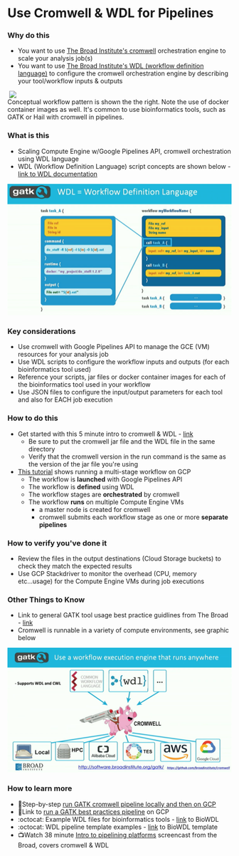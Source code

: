 # Use Cromwell & WDL for Pipelines

### Why do this
 - You want to use [The Broad Institute's cromwell](https://github.com/broadinstitute/cromwell) orchestration engine to scale your analysis job(s)
 - You want to use [The Broad Institute's WDL (workflow definition language)](https://software.broadinstitute.org/wdl) to configure the cromwell orchestration engine by describing your tool/workflow inputs & outputs  

  <img src="https://github.com/lynnlangit/gcp-for-bioinformatics/raw/master/images/wdl-cromwell.png" width=500 align=right> 

 Conceptual workflow pattern is shown the the right.  Note the use of docker container images as well.  It's common to use bioinformatics tools, such as GATK or Hail with cromwell in pipelines. 

### What is this
 - Scaling Compute Engine w/Google Pipelines API, cromwell orchestration using WDL language
 - WDL (Workflow Definition Language) script concepts are shown below - [link to WDL documentation](https://software.broadinstitute.org/wdl/documentation/quickstart)

[![wdl-concepts](/images/wdl-concepts.png)]()

### Key considerations
 - Use cromwell with Google Pipelines API to manage the GCE (VM) resources for your analysis job
 - Use WDL scripts to configure the workflow inputs and outputs (for each bioinformatics tool used)
 - Reference your scripts, jar files or docker container images for each of the bioinformatics tool used in your workflow
 - Use JSON files to configure the input/output parameters for each tool and also for EACH job execution

### How to do this
 - Get started with this 5 minute intro to cromwell & WDL - [link](https://cromwell.readthedocs.io/en/stable/tutorials/FiveMinuteIntro/)
     - Be sure to put the cromwell jar file and the WDL file in the same directory
     - Verify that the cromwell version in the run command is the same as the version of the jar file you're using
 - [This tutorial](https://wdl-runner.readthedocs.io/en/latest/GettingStarted/TutorialOverview/#tutorial-scenario) shows running a multi-stage workflow on GCP
    - The workflow is **launched** with Google Pipelines API
    - The workflow is **defined** using WDL
    - The workflow stages are **orchestrated** by cromwell
    - The workflow **runs** on multiple Compute Engine VMs
      - a master node is created for cromwell
      - cromwell submits each workflow stage as one or more **separate pipelines**

### How to verify you've done it
 - Review the files in the output destinations (Cloud Storage buckets) to check they match the expected results
 - Use GCP Stackdriver to monitor the overhead (CPU, memory etc...usage) for the Compute Engine VMs during job executions

### Other Things to Know
 - Link to general GATK tool usage best practice guidlines from The Broad - [link](https://software.broadinstitute.org/gatk/best-practices/)
 - Cromwell is runnable in a variety of compute environments, see graphic below

 [![cromwell-others](/images/cromwell-others.png)]()

### How to learn more
 - 📘Step-by-step [run GATK cromwell pipeline locally and then on GCP](https://software.broadinstitute.org/gatk/documentation/article?id=12521)
 - 📘Link to [run a GATK best practices pipeline](https://cloud.google.com/genomics/docs/tutorials/gatk) on GCP
 - :octocat: Example WDL files for bioinformatics tools - [link](https://github.com/biowdl/tasks) to BioWDL
 - :octocat: WDL pipeline template examples - [link](https://github.com/biowdl/pipeline-template) to BioWDL template
 - 📺Watch 38 minute [Intro to pipelining platforms](https://www.youtube.com/watch?v=HNONc2cmIO8&t=9s) screencast from the Broad, covers cromwell & WDL
